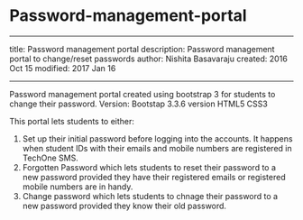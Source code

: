 # Password-management-portal

---
title: Password management portal
description: Password management portal to change/reset passwords
author: Nishita Basavaraju
created:  2016 Oct 15
modified: 2017 Jan 16

---

Password management portal created using bootstrap 3 for students to change their password. 
Version:
Bootstap 3.3.6 version
HTML5
CSS3

This portal lets students to either:
1) Set up their initial password before logging into the accounts. It happens when student IDs with their emails and mobile   numbers are registered in TechOne SMS.
2) Forgotten Password which lets students to reset their password to a new password provided they have their registered emails or registered mobile numbers are in handy.
3) Change password which lets students to chnage their password to a new password provided they know their old password.

